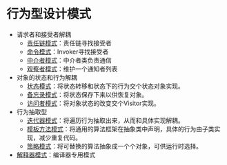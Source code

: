 # 行为型设计模式
+ 请求者和接受者解耦
    + [责任链模式](https://github.com/yu961549745/DesignPatternPractice/tree/master/src/behavior/chain_of_responsibility)：责任链寻找接受者
    + [命令模式](https://github.com/yu961549745/DesignPatternPractice/tree/master/src/behavior/command)：Invoker寻找接受者
    + [中介者模式](https://github.com/yu961549745/DesignPatternPractice/tree/master/src/behavior/mediator)：中介者类负责通信
    + [观察者模式](https://github.com/yu961549745/DesignPatternPractice/tree/master/src/behavior/observer)：维护一个通知者列表
+ 对象的状态和行为解耦
    + [状态模式](https://github.com/yu961549745/DesignPatternPractice/tree/master/src/behavior/state)：将状态转移和状态下的行为交个状态对象实现。
    + [备忘录模式](https://github.com/yu961549745/DesignPatternPractice/tree/master/src/behavior/memento)：将状态保存下来以供恢复对象。
    + [访问者模式](https://github.com/yu961549745/DesignPatternPractice/tree/master/src/behavior/visitor)：将对象状态的改变交个Visitor实现。 
+ 行为抽取型
    + [迭代器模式](https://github.com/yu961549745/DesignPatternPractice/tree/master/src/behavior/iterator)：将遍历行为抽取出来，从而和具体实现解耦。
    + [模板方法模式](https://github.com/yu961549745/DesignPatternPractice/tree/master/src/behavior/template_method)：将通用的算法框架在抽象类中声明，具体的行为由子类实现，减少重复代码。
    + [策略模式](https://github.com/yu961549745/DesignPatternPractice/tree/master/src/behavior/strategy)：将可替换的算法抽象成一个个对象，可供运行时选择。
+ [解释器模式](https://github.com/yu961549745/DesignPatternPractice/tree/master/src/behavior/interpreter)：编译器专用模式